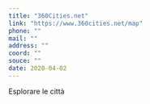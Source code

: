 ```yaml
---
title: "360Cities.net"
link: "https://www.360cities.net/map"
phone: ""
mail: ""
address: ""
coord: ""
souce: ""
date: 2020-04-02
---
```


Esplorare le città

